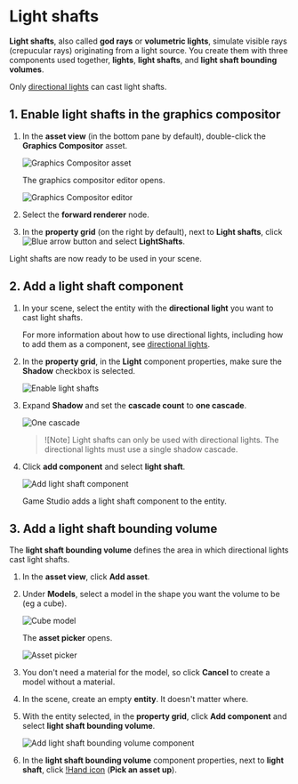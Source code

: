 # Light shafts

**Light shafts**, also called **god rays** or **volumetric lights**, simulate visible rays (crepucular rays) originating from a light source. You create them with three components used together, **lights**, **light shafts**, and **light shaft bounding volumes**.

Only [directional lights](directional-lights.md) can cast light shafts.

## 1. Enable light shafts in the graphics compositor

1. In the **asset view** (in the bottom pane by default), double-click the **Graphics Compositor** asset.

    ![Graphics Compositor asset](..\graphics-compositor\media\graphics-compositor-asset.png)

    The graphics compositor editor opens.

    ![Graphics Compositor editor](..\graphics-compositor\media\graphics-compositor-editor.png)

2. Select the **forward renderer** node.

3. In the **property grid** (on the right by default), next to **Light shafts**, click ![Blue arrow button](~/manual/game-studio/media/blue-arrow-icon.png) and select **LightShafts**.

Light shafts are now ready to be used in your scene.

## 2. Add a light shaft component

1. In your scene, select the entity with the **directional light** you want to cast light shafts.

    For more information about how to use directional lights, including how to add them as a component, see [directional lights](directional-lights.md).

2. In the **property grid**, in the **Light** component properties, make sure the **Shadow** checkbox is selected.

    ![Enable light shafts](media/light-shafts-enable-shadows.png)

3. Expand **Shadow** and set the **cascade count** to **one cascade**.

    ![One cascade](media/light-shafts-one-cascade.png)

    > ![Note]
    > Light shafts can only be used with directional lights. The directional lights must use a single shadow cascade.

4. Click **add component** and select **light shaft**.

    ![Add light shaft component](media/add-light-shaft-component.png)

    Game Studio adds a light shaft component to the entity.

## 3. Add a light shaft bounding volume

The **light shaft bounding volume** defines the area in which directional lights cast light shafts.

1. In the **asset view**, click **Add asset**. 

2. Under **Models**, select a model in the shape you want the volume to be (eg a cube).

    ![Cube model](media/add-cube-model.png)

    The **asset picker** opens.

    ![Asset picker](media/asset-picker.png)

3. You don't need a material for the model, so click **Cancel** to create a model without a material.

4. In the scene, create an empty **entity**. It doesn't matter where.

5. With the entity selected, in the **property grid**, click **Add component** and select **light shaft bounding volume**.

    ![Add light shaft bounding volume component](media/add-light-shaft-bounding-volume.png)

6. In the **light shaft bounding volume** component properties, next to **light shaft**, click [!Hand icon](~/manual/game-studio/media/hand-icon.png) (**Pick an asset up**).